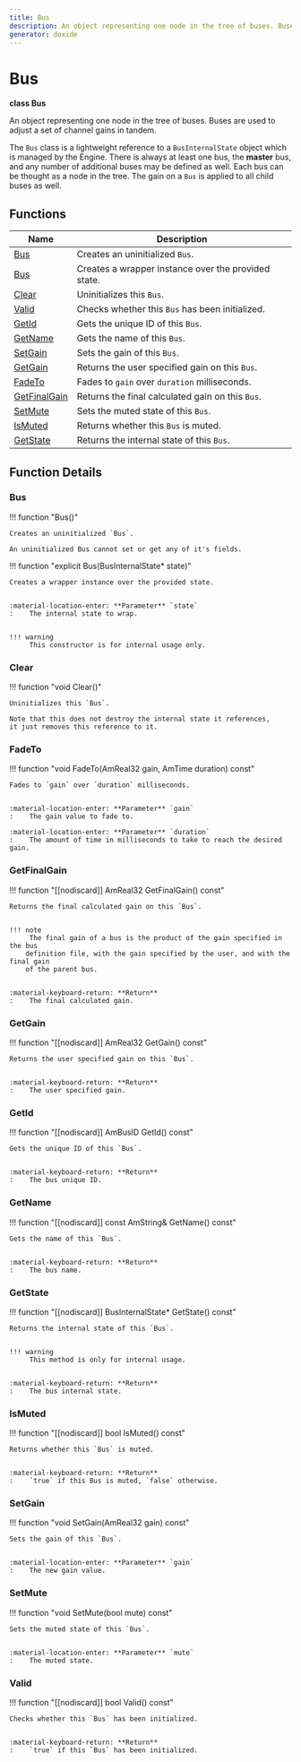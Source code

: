 ```yaml
---
title: Bus
description: An object representing one node in the tree of buses. Buses are used to adjust a set of channel gains in tandem.
generator: doxide
---
```



# Bus

**class  Bus**


An object representing one node in the tree of buses. Buses are used to adjust a set of channel gains in tandem.

The `Bus` class is a lightweight reference to a `BusInternalState` object which
is managed by the Engine. There is always at least one bus, the **master** bus,
and any number of additional buses may be defined as well. Each bus can be
thought as a node in the tree. The gain on a `Bus` is applied to all child buses as well.


    


## Functions

| Name | Description |
| ---- | ----------- |
| [Bus](#Bus) | Creates an uninitialized `Bus`. |
| [Bus](#Bus) | Creates a wrapper instance over the provided state. |
| [Clear](#Clear) | Uninitializes this `Bus`. |
| [Valid](#Valid) | Checks whether this `Bus` has been initialized. |
| [GetId](#GetId) | Gets the unique ID of this `Bus`. |
| [GetName](#GetName) | Gets the name of this `Bus`. |
| [SetGain](#SetGain) | Sets the gain of this `Bus`. |
| [GetGain](#GetGain) | Returns the user specified gain on this `Bus`. |
| [FadeTo](#FadeTo) | Fades to `gain` over `duration` milliseconds. |
| [GetFinalGain](#GetFinalGain) | Returns the final calculated gain on this `Bus`. |
| [SetMute](#SetMute) | Sets the muted state of this `Bus`. |
| [IsMuted](#IsMuted) | Returns whether this `Bus` is muted. |
| [GetState](#GetState) | Returns the internal state of this `Bus`. |

## Function Details

### Bus<a name="Bus"></a>
!!! function "Bus()"

    
    Creates an uninitialized `Bus`.
    
    An uninitialized Bus cannot set or get any of it's fields.
            
    

!!! function "explicit Bus(BusInternalState&#42; state)"

    
    Creates a wrapper instance over the provided state.
    
    
    :material-location-enter: **Parameter** `state`
    :    The internal state to wrap.
    
    
    !!! warning
         This constructor is for internal usage only.
                
    

### Clear<a name="Clear"></a>
!!! function "void Clear()"

    
    Uninitializes this `Bus`.
    
    Note that this does not destroy the internal state it references,
    it just removes this reference to it.
            
    

### FadeTo<a name="FadeTo"></a>
!!! function "void FadeTo(AmReal32 gain, AmTime duration) const"

    
    Fades to `gain` over `duration` milliseconds.
    
    
    :material-location-enter: **Parameter** `gain`
    :    The gain value to fade to.
        
    :material-location-enter: **Parameter** `duration`
    :    The amount of time in milliseconds to take to reach the desired gain.
                
    

### GetFinalGain<a name="GetFinalGain"></a>
!!! function "[[nodiscard]] AmReal32 GetFinalGain() const"

    
    Returns the final calculated gain on this `Bus`.
    
    
    !!! note
         The final gain of a bus is the product of the gain specified in the bus
        definition file, with the gain specified by the user, and with the final gain
        of the parent bus.
    
    
    :material-keyboard-return: **Return**
    :    The final calculated gain.
            
    

### GetGain<a name="GetGain"></a>
!!! function "[[nodiscard]] AmReal32 GetGain() const"

    
    Returns the user specified gain on this `Bus`.
    
    
    :material-keyboard-return: **Return**
    :    The user specified gain.
            
    

### GetId<a name="GetId"></a>
!!! function "[[nodiscard]] AmBusID GetId() const"

    
    Gets the unique ID of this `Bus`.
    
    
    :material-keyboard-return: **Return**
    :    The bus unique ID.
            
    

### GetName<a name="GetName"></a>
!!! function "[[nodiscard]] const AmString&amp; GetName() const"

    
    Gets the name of this `Bus`.
    
    
    :material-keyboard-return: **Return**
    :    The bus name.
            
    

### GetState<a name="GetState"></a>
!!! function "[[nodiscard]] BusInternalState&#42; GetState() const"

    
    Returns the internal state of this `Bus`.
    
    
    !!! warning
         This method is only for internal usage.
    
    
    :material-keyboard-return: **Return**
    :    The bus internal state.
            
    

### IsMuted<a name="IsMuted"></a>
!!! function "[[nodiscard]] bool IsMuted() const"

    
    Returns whether this `Bus` is muted.
    
    
    :material-keyboard-return: **Return**
    :    `true` if this Bus is muted, `false` otherwise.
            
    

### SetGain<a name="SetGain"></a>
!!! function "void SetGain(AmReal32 gain) const"

    
    Sets the gain of this `Bus`.
    
    
    :material-location-enter: **Parameter** `gain`
    :    The new gain value.
                
    

### SetMute<a name="SetMute"></a>
!!! function "void SetMute(bool mute) const"

    
    Sets the muted state of this `Bus`.
    
    
    :material-location-enter: **Parameter** `mute`
    :    The muted state.
                
    

### Valid<a name="Valid"></a>
!!! function "[[nodiscard]] bool Valid() const"

    
    Checks whether this `Bus` has been initialized.
    
    
    :material-keyboard-return: **Return**
    :    `true` if this `Bus` has been initialized.
            
    

